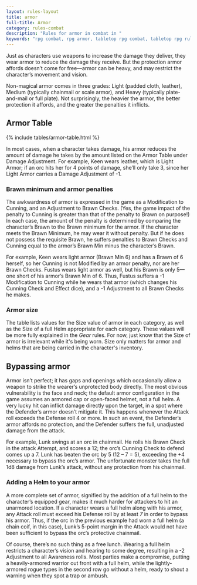 ```yaml
---
layout: rules-layout
title: armor
full-title: Armor
category: rules-combat
description: "Rules for armor in combat in "
keywords: "rpg combat, rpg armor, tabletop rpg combat, tabletop rpg rules, "
---
```


Just as characters use weapons to increase the damage they deliver, they wear armor to reduce the damage they receive. But the protection armor affords doesn’t come for free—armor can be heavy, and may restrict the character’s movement and vision.

Non-magical armor comes in three grades: Light (padded cloth, leather), Medium (typically chainmail or scale armor), and Heavy (typically plate-and-mail or full plate). Not surprisingly, the heavier the armor, the better protection it affords, and the greater the penalties it inflicts.

## Armor Table
{% include tables/armor-table.html %}

In most cases, when a character takes damage, his armor reduces the amount of damage he takes by the amount listed on the Armor Table under Damage Adjustment. For example, Keen wears leather, which is Light Armor; if an orc hits her for 4 points of damage, she’ll only take 3, since her Light Armor carries a Damage Adjustment of -1.

### Brawn minimum and armor penalties
The awkwardness of armor is expressed in the game as a Modification to Cunning, and an Adjustment to Brawn Checks. (Yes, the game impact of the penalty to Cunning is greater than that of the penalty to Brawn on purpose!) In each case, the amount of the penalty is determined by comparing the character’s Brawn to the Brawn minimum for the armor. If the character meets the Brawn Minimum, he may wear it without penalty. But if he does not possess the requisite Brawn, he suffers penalties to Brawn Checks and Cunning equal to the armor’s Brawn Min minus the character’s Brawn.

For example, Keen wears light armor (Brawn Min 6) and has a Brawn of 6 herself, so her Cunning is not Modified by an armor penalty, nor are her Brawn Checks. Fustus wears light armor as well, but his Brawn is only 5&mdash;one short of his armor’s Brawn Min of 6. Thus, Fustus suffers a -1 Modification to Cunning while he wears that armor (which changes his Cunning Check and Effect dice), and a -1 Adjustment to all Brawn Checks he makes.

### Armor size
The table lists values for the Size value of armor in each category, as well as the Size of a full Helm appropriate for each category. These values will be more fully explained in the _Gear_ rules. For now, just know that the Size of armor is irrelevant while it's being worn. Size only matters for armor and helms that are being carried in the character's inventory.

## Bypassing armor
Armor isn’t perfect; it has gaps and openings which occasionally allow a weapon to strike the wearer’s unprotected body directly. The most obvious vulnerability is the face and neck; the default armor configuration in the game assumes an armored cap or open-faced helmet, not a full helm. A very lucky hit can inflict damage directly upon the target, in a spot where the Defender’s armor doesn’t mitigate it. This happens whenever the Attack roll exceeds the Defense roll 4 or more. In such an event, the Defender’s armor affords no protection, and the Defender suffers the full, unadjusted damage from the attack.

For example, Lunk swings at an orc in chainmail. He rolls his Brawn Check in the attack Attempt, and scores a 12; the orc’s Cunning Check to defend comes up a 7. Lunk has beaten the orc by 5 (12 – 7 = 5), exceeding the +4 necessary to bypass the orc’s armor. The unfortunate monster takes the full 1d8 damage from Lunk’s attack, without any protection from his chainmail.

### Adding a Helm to your armor
A more complete set of armor, signified by the addition of a full helm to the character’s equipped gear, makes it much harder for attackers to hit an unarmored location. If a character wears a full helm along with his armor, any Attack roll must exceed his Defense roll by at least _7_ in order to bypass his armor. Thus, if the orc in the previous example had worn a full helm (a chain coif, in this case), Lunk’s 5-point margin in the Attack would not have been sufficient to bypass the orc’s protective chainmail.

Of course, there’s no such thing as a free lunch. Wearing a full helm restricts a character’s vision and hearing to some degree, resulting in a -2 Adjustment to all Awareness rolls. Most parties make a compromise, putting a heavily-armored warrior out front with a full helm, while the lightly-armored rogue types in the second row go without a helm, ready to shout a warning when they spot a trap or ambush.
